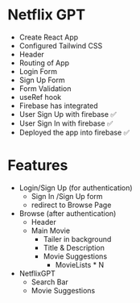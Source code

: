 # Netflix GPT
 - Create React App
 - Configured Tailwind CSS
 - Header
 - Routing of App
 - Login Form
 - Sign Up Form
 - Form Validation
 - useRef hook
 - Firebase has integrated 
 - User Sign Up with firebase ✅
 - User Sign In with firebase ✅
 - Deployed the app into firebase ✅


# Features
- Login/Sign Up (for authentication) 
    - Sign In /Sign Up form
    - redirect to Browse Page
- Browse (after authentication)
    - Header
    - Main Movie
        - Tailer in background
        - Title & Description
        - Movie Suggestions
            - MovieLists * N
- NetflixGPT
    - Search Bar
    - Movie Suggestions